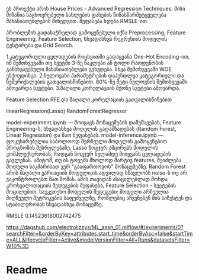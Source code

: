 ეს პროექტი არის  House Prices - Advanced Regression Techniques.
მისი მიზანია საცხოვრებელი სახლების ფასების წინასწარმეტყველება მახასიათებლების მიხედვით. შეფასება ხდება RMSLE-ით.

პრობლემის გადასაჭრელად გამოყენებული იქნა Preprocessing, Feature Engineering, Feature Selection, სხვადასხვა რეგრესიის მოდელის ტესტირება და Grid Search. 

1.კატეგორიული ცვლადების რიცხვითში გადაყვანა One-Hot Encoding-ით, იმ შემთხვევაში თუ სვეტში 3-ზე ნაკლები ან ტოლი რაოდენობის განსხვავებული მახასიათებლები გვხვდება. 
სხვა შემთხვევაში WOE ენქოუდინგი.
2.ნულოვანი პარამეტრების დაჰენდლვა კატეგორიული და ნუმერიქალების გათვალისწინებით. 80%-ზე მეტი ნულოვნის შემთხვევაში ამოვარდა სვეტები.
3.მაღალი კორელაციის მქონე სვეტები ამოვარდა.

Feature Selection
RFE და მაღალი კორელაციის გათვალისწინებით

linearRegression(Lasso) 
RandomForestRegressor

model-experiment.ipynb — მოიცავს მონაცემების დამუშავებას, Feature Engineering-ს, სხვადასხვა მოდელის გადამზადებას (Random Forest, Linear Regression) და მათ შეფასებას.
model-inference.ipynb — ფოკუსირებულია საბოლოოდ შერჩეული მოდელის გამოყენებით პროგნოზის შესრულებაზე.
Lasso ზოგჯერ ამცირებს მოდელის კომპლექსურობას, რადგან ზოგჯერ ნულამდე მიიყვანს ცვლადების გავლენას. ამიტომ, თუ ის ტოვებს მხოლოდ მარტივ features, შეიძლება მოდელი საკმარისად ვერ "გააფართოვოს" მონაცემებზე.
Random Forest არის მაღალი ვარიაციის მოდელი,ის ადვილად სწავლობს noise-ს თუ არ ვაკონტროლებთ მათ ზომას. ამის თავიდან ასაცილებლად მოხდა კროსვალიდაციის
შედეგების შეფასება, Feature Selection - სვეტების მოცილებით.
საუკეთესო მოდელის შედეგები:
მოდელი არჩეულია მიღწეული მეტრიკების საფუძველზე, რომლებიც აჩვენებენ მის სიზუსტეს და სტაბილურობას სხვადასხვა მონაცემზე.

RMSLE  0.14523618002742475 



https://dagshub.com/electrolizzys/ML_assn_01.mlflow/#/experiments/0?searchFilter=&orderByKey=attributes.start_time&orderByAsc=false&startTime=ALL&lifecycleFilter=Active&modelVersionFilter=All+Runs&datasetsFilter=W10%3D
# Readme
